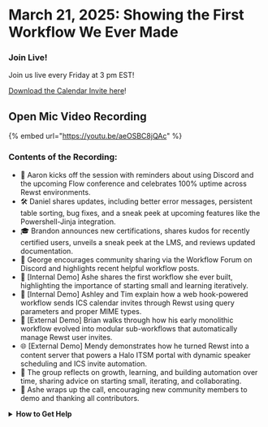 # March 21, 2025: Showing the First Workflow We Ever Made

### **Join Live!**

Join us live every Friday at 3 pm EST!

&#x20;[Download the Calendar Invite here](https://engine.rewst.io/webhooks/custom/trigger/02eb02e2-1177-43d9-9e13-8547414979fc/c47fdd7f-4075-47a8-ba92-94e790e67c06?request_type=open_mic_link&)!

## Open Mic Video Recording

{% embed url="https://youtu.be/aeOSBC8jQAc" %}

### Contents of the Recording:

* 🚀 Aaron kicks off the session with reminders about using Discord and the upcoming Flow conference and celebrates 100% uptime across Rewst environments.
* 🛠️ Daniel shares updates, including better error messages, persistent table sorting, bug fixes, and a sneak peek at upcoming features like the Powershell-Jinja integration.
* 🎓 Brandon announces new certifications, shares kudos for recently certified users, unveils a sneak peek at the LMS, and reviews updated documentation.
* 💬 George encourages community sharing via the Workflow Forum on Discord and highlights recent helpful workflow posts.
* 🐣 \[Internal Demo] Ashe shares the first workflow she ever built, highlighting the importance of starting small and learning iteratively.
* 📅 \[Internal Demo] Ashley and Tim explain how a web hook-powered workflow sends ICS calendar invites through Rewst using query parameters and proper MIME types.
* 🔁 \[External Demo] Brian walks through how his early monolithic workflow evolved into modular sub-workflows that automatically manage Rewst user invites.
* 🌐 \[External Demo] Mendy demonstrates how he turned Rewst into a content server that powers a Halo ITSM portal with dynamic speaker scheduling and ICS invite automation.
* 🧩 The group reflects on growth, learning, and building automation over time, sharing advice on starting small, iterating, and collaborating.
* 👏 Ashe wraps up the call, encouraging new community members to demo and thanking all contributors.

<details>

<summary><strong>How to Get Help</strong></summary>

* 💬 Chat (Discord): [https://discord.gg/rewst​​ ](https://discord.gg/rewst%E2%80%8B%E2%80%8B)
  * Private #\{{ msp \}} channel
  * \#the-kewp
* 🎫 Submit Tickets to: the\_roc@rewst.io
* 📝 Feature Request + Integration Requests: [https://rewst.canny.io/](https://rewst.canny.io/)

**CLUCK UNIVERSITY – REWST TRAINING:**&#x20;

* 👨‍🏫 Live Instructor-Led Training: [https://calendly.com/cluck-u/](https://calendly.com/cluck-u/)
* 🏁 Rewst Foundations Training: [https://docs.rewst.help/cluck-university/rewst-foundations-10x](https://docs.rewst.help/cluck-university/rewst-foundations-10x)
* ▶️ On-demand Videos: [https://docs.rewst.help/cluck-university/rewst-foundations-10x](https://docs.rewst.help/cluck-university/rewst-foundations-10x)

**DOCS:**&#x20;

* 🥚 Rewst Docs: [https://docs.rewst.help ](https://docs.rewst.help)
* ⛩️ Jinja Docs: [https://jinja.palletsprojects.com/](https://jinja.palletsprojects.com/)

**KEY LINKS:**&#x20;

* 📝 Feature Request + Integration Requests: [https://rewst.canny.io/](https://rewst.canny.io/)

</details>
